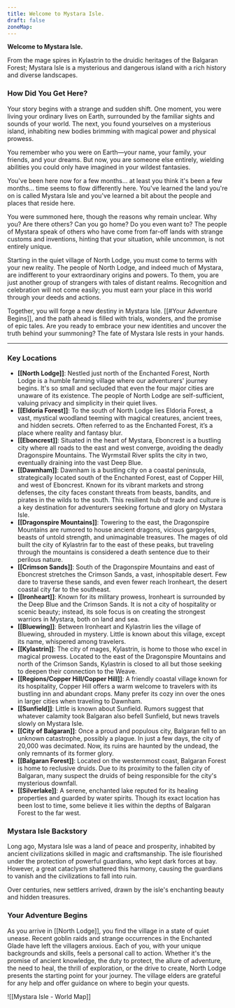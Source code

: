 ```yaml
---
title: Welcome to Mystara Isle.
draft: false
zoneMap:
---
```


**Welcome to Mystara Isle.**

From the mage spires in Kylastrin to the druidic heritages of the Balgaran Forest; Mystara Isle is a mysterious and dangerous island with a rich history and diverse landscapes.

### How Did You Get Here?

Your story begins with a strange and sudden shift. One moment, you were living your ordinary lives on Earth, surrounded by the familiar sights and sounds of your world. The next, you found yourselves on a mysterious island, inhabiting new bodies brimming with magical power and physical prowess.

You remember who you were on Earth—your name, your family, your friends, and your dreams. But now, you are someone else entirely, wielding abilities you could only have imagined in your wildest fantasies.

You've been here now for a few months... at least you think it's been a few months... time seems to flow differently here. You've learned the land you're on is called Mystara Isle and you've learned a bit about the people and places that reside here.

You were summoned here, though the reasons why remain unclear. Why you? Are there others? Can you go home? Do you even want to? The people of Mystara speak of others who have come from far-off lands with strange customs and inventions, hinting that your situation, while uncommon, is not entirely unique.

Starting in the quiet village of North Lodge, you must come to terms with your new reality. The people of North Lodge, and indeed much of Mystara, are indifferent to your extraordinary origins and powers. To them, you are just another group of strangers with tales of distant realms. Recognition and celebration will not come easily; you must earn your place in this world through your deeds and actions.

Together, you will forge a new destiny in Mystara Isle. [[#Your Adventure Begins]], and the path ahead is filled with trials, wonders, and the promise of epic tales. Are you ready to embrace your new identities and uncover the truth behind your summoning? The fate of Mystara Isle rests in your hands.

---

### Key Locations

- **[[North Lodge]]**: Nestled just north of the Enchanted Forest, North Lodge is a humble farming village where our adventurers' journey begins. It's so small and secluded that even the four major cities are unaware of its existence. The people of North Lodge are self-sufficient, valuing privacy and simplicity in their quiet lives.
- **[[Eldoria Forest]]**: To the south of North Lodge lies Eldoria Forest, a vast, mystical woodland teeming with magical creatures, ancient trees, and hidden secrets. Often referred to as the Enchanted Forest, it’s a place where reality and fantasy blur.
- **[[Eboncrest]]**: Situated in the heart of Mystara, Eboncrest is a bustling city where all roads to the east and west converge, avoiding the deadly Dragonspire Mountains. The Wyrmstail River splits the city in two, eventually draining into the vast Deep Blue.
- **[[Dawnham]]**: Dawnham is a bustling city on a coastal peninsula, strategically located south of the Enchanted Forest, east of Copper Hill, and west of Eboncrest. Known for its vibrant markets and strong defenses, the city faces constant threats from beasts, bandits, and pirates in the wilds to the south. This resilient hub of trade and culture is a key destination for adventurers seeking fortune and glory on Mystara Isle.
- **[[Dragonspire Mountains]]**: Towering to the east, the Dragonspire Mountains are rumored to house ancient dragons, vicious gargoyles, beasts of untold strength, and unimaginable treasures. The mages of old built the city of Kylastrin far to the east of these peaks, but traveling through the mountains is considered a death sentence due to their perilous nature.
- **[[Crimson Sands]]**: South of the Dragonspire Mountains and east of Eboncrest stretches the Crimson Sands, a vast, inhospitable desert. Few dare to traverse these sands, and even fewer reach Ironheart, the desert coastal city far to the southeast.
- **[[Ironheart]]**: Known for its military prowess, Ironheart is surrounded by the Deep Blue and the Crimson Sands. It is not a city of hospitality or scenic beauty; instead, its sole focus is on creating the strongest warriors in Mystara, both on land and sea.
- **[[Bluewing]]**: Between Ironheart and Kylastrin lies the village of Bluewing, shrouded in mystery. Little is known about this village, except its name, whispered among travelers.
- **[[Kylastrin]]**: The city of mages, Kylastrin, is home to those who excel in magical prowess. Located to the east of the Dragonspire Mountains and north of the Crimson Sands, Kylastrin is closed to all but those seeking to deepen their connection to the Weave.
- **[[Regions/Copper Hill/Copper Hill]]**: A friendly coastal village known for its hospitality, Copper Hill offers a warm welcome to travelers with its bustling inn and abundant crops. Many prefer its cozy inn over the ones in larger cities when traveling to Dawnham.
- **[[Sunfield]]**: Little is known about Sunfield. Rumors suggest that whatever calamity took Balgaran also befell Sunfield, but news travels slowly on Mystara Isle.
- **[[City of Balgaran]]**: Once a proud and populous city, Balgaran fell to an unknown catastrophe, possibly a plague. In just a few days, the city of 20,000 was decimated. Now, its ruins are haunted by the undead, the only remnants of its former glory.
- **[[Balgaran Forest]]**: Located on the westernmost coast, Balgaran Forest is home to reclusive druids. Due to its proximity to the fallen city of Balgaran, many suspect the druids of being responsible for the city's mysterious downfall.
- **[[Silverlake]]**: A serene, enchanted lake reputed for its healing properties and guarded by water spirits. Though its exact location has been lost to time, some believe it lies within the depths of Balgaran Forest to the far west.

### Mystara Isle Backstory

Long ago, Mystara Isle was a land of peace and prosperity, inhabited by ancient civilizations skilled in magic and craftsmanship. The isle flourished under the protection of powerful guardians, who kept dark forces at bay. However, a great cataclysm shattered this harmony, causing the guardians to vanish and the civilizations to fall into ruin.

Over centuries, new settlers arrived, drawn by the isle's enchanting beauty and hidden treasures.

### Your Adventure Begins

As you arrive in [[North Lodge]], you find the village in a state of quiet unease. Recent goblin raids and strange occurrences in the Enchanted Glade have left the villagers anxious. Each of you, with your unique backgrounds and skills, feels a personal call to action. Whether it's the promise of ancient knowledge, the duty to protect, the allure of adventure, the need to heal, the thrill of exploration, or the drive to create, North Lodge presents the starting point for your journey. The village elders are grateful for any help and offer guidance on where to begin your quests.


![[Mystara Isle - World Map]]